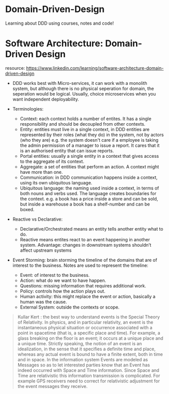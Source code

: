 # Domain-Driven-Design
Learning about DDD using courses, notes and code!


# Software Architecture: Domain-Driven Design
resource: https://www.linkedin.com/learning/software-architecture-domain-driven-design

* DDD works best with Micro-services, it can work with a monolith system, but although there is no physical seperation for domain, the seperation would be logical. Usually, choice microservices when you want independent deployability.
* Terminologies:
  * Context: each context holds a number of entites. It has a single responsibility and should be decoupled from other contexts.
  * Entity: entities must live in a single context, in DDD entities are represented by their roles (what they do) in the system, not by actors (who they are) e.g. the system doesn't care if a employee is taking the admin permission of a manager to issue a report. It cares that it is an authorised entity that can issue reports.
  * Portal entities: usually a single entity in a context that gives access to the aggregate of its context.
  * Aggregate: a set of entities that perform an action. A context might have more than one. 
  * Communication: in DDD communication happens inside a context, using its own ubiquitous language.
  * Ubiquitous language: the naming used inside a context, in terms of both nouns and verbs used. The language creates boundaries for the context. e.g. a book has a price inside a store and can be sold, but inside a warehouse a book has a shelf-number and can be boxed.


* Reactive vs Declarative:
  *  Declarative/Orchestrated means an entity tells another entity what to do.
  *  Reactive means entites react to an event happening in another system. Advantage: changes in downstream systems shouldn’t affect upstream systems

* Event Storming:
brain storming the timeline of the domains that are of interest to the business. Notes are used to represent the timeline:
  *  Event: of interest to the business.
  *  Action: what do we want to have happen.
  *  Questions: missing information that requires additional work.
  *  Policy: controls how the action plays out.
  *  Human activity: this might replace the event or action, basically a human was the cause.
  *  External System: outside the contexts or scope.

> Kullar Kert : the best way to understand events is the Special Theory of Relativity. In physics, and in particular relativity, an event is the instantaneous physical situation or occurrence associated with a point in spacetime (that is, a specific place and time). For example, a glass breaking on the floor is an event; it occurs at a unique place and a unique time. Strictly speaking, the notion of an event is an idealization, in the sense that it specifies a definite time and place, whereas any actual event is bound to have a finite extent, both in time and in space. In the information system Events are modeled as Messages so as to let interested parties know that an Event has indeed occurred with Space and Time information. Since Space and Time are relativistic this information transmission is complicated. For example GPS receivers need to correct for relativistic adjustment for the event messages they receive.


